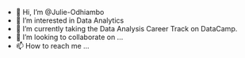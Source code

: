 - 👋 Hi, I’m @Julie-Odhiambo
- 👀 I’m interested in Data Analytics
- 🌱 I’m currently taking the Data Analysis Career Track on DataCamp.
- 💞️ I’m looking to collaborate on ...
- 📫 How to reach me ...

<!---
Julie-Odhiambo/Julie-Odhiambo is a ✨ special ✨ repository because its `README.md` (this file) appears on your GitHub profile.
You can click the Preview link to take a look at your changes.
--->
